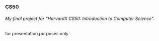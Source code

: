 ### CS50  
###### My final project for "HarvardX CS50: Introduction to Computer Science".  
for presentation purposes only.
